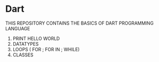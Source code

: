 # Dart

THIS REPOSITORY CONTAINS THE BASICS OF DART PROGRAMMING LANGUAGE

1. PRINT HELLO WORLD
2. DATATYPES 
3. LOOPS ( FOR ; FOR IN ; WHILE)
4. CLASSES
